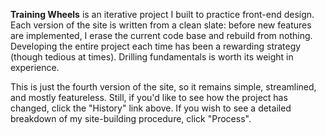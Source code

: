 **Training Wheels** is an iterative project I built to practice front-end design.  Each version of the site is written from a clean slate: before new features are implemented, I erase the current code base and rebuild from nothing.  Developing the entire project each time has been a rewarding strategy (though tedious at times).  Drilling fundamentals is worth its weight in experience.

This is just the fourth version of the site, so it remains simple, streamlined, and mostly featureless.  Still, if you'd like to see how the project has changed, click the "History" link above.  If you wish to see a detailed breakdown of my site-building procedure, click "Process".